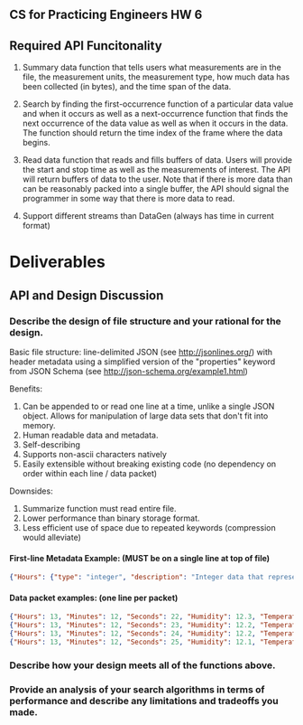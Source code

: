 ## CS for Practicing Engineers HW 6


## Required API Funcitonality

 1. Summary data function that tells users what measurements are in the file, the measurement units, the measurement type, how much data has been collected (in bytes), and the time span of the data.

 1. Search by finding the first-occurrence function of a particular data value and when it occurs as well as a next-occurrence function that finds the next occurrence of the data value as well as when it occurs in the data. The function should return the time index of the frame where the data begins.

 1. Read data function that reads and fills buffers of data. Users will provide the start and stop time as well as the measurements of interest. The API will return buffers of data to the user. Note that if there is more data than can be reasonably packed into a single buffer, the API should signal the programmer in some way that there is more data to read.

 1. Support different streams than DataGen (always has time in current format)

# Deliverables 
## API and Design Discussion

### Describe the design of file structure and your rational for the design.

Basic file structure:  line-delimited JSON (see http://jsonlines.org/) with header metadata using a simplified version of the "properties" keyword from JSON Schema (see http://json-schema.org/example1.html)

Benefits:  

 1. Can be appended to or read one line at a time, unlike a single JSON object. Allows for manipulation of large data sets that don't  fit into memory.
 1. Human readable data and metadata.
 1. Self-describing
 1. Supports non-ascii characters natively
 1. Easily extensible without breaking existing code (no dependency on order within each line / data packet)

Downsides:

 1. Summarize function must read entire file.
 1. Lower performance than binary storage format.
 1. Less efficient use of space due to repeated keywords (compression would alleviate)

#### First-line Metadata Example: (MUST be on a single line at top of file)
```JSON
{"Hours": {"type": "integer", "description": "Integer data that represents the data sample time stamp hours."}, "Minutes": {"type": "integer", "description": "Integer data that represents the data sample time stamp minutes"}, "Seconds": {"type": "integer", "description": "Integer data that represents the data sample time stamp seconds."}, "Humidity": {"type": "number", "description": "Floating point data that represents the relative humidity"},"Temperature": {"type": "number", "description": "Floating point data that represents temperature in degrees Fahrenheit."}, "Pressure": {"type": "number", "description": "Floating point data that represents pressure in kilo-Pascals (kPa)."}}
```
#### Data packet examples: (one line per packet) 
```JSON
{"Hours": 13, "Minutes": 12, "Seconds": 22, "Humidity": 12.3, "Temperature": 94.4, "Pressure": 101.3}
{"Hours": 13, "Minutes": 12, "Seconds": 23, "Humidity": 12.2, "Temperature": 94.5, "Pressure": 101.1}
{"Hours": 13, "Minutes": 12, "Seconds": 24, "Humidity": 12.2, "Temperature": 94.2, "Pressure": 100.8}
{"Hours": 13, "Minutes": 12, "Seconds": 25, "Humidity": 12.1, "Temperature": 94.3, "Pressure": 100.6}
```
### Describe how your design meets all of the functions above.

### Provide an analysis of your search algorithms in terms of performance and describe any limitations and tradeoffs you made.
